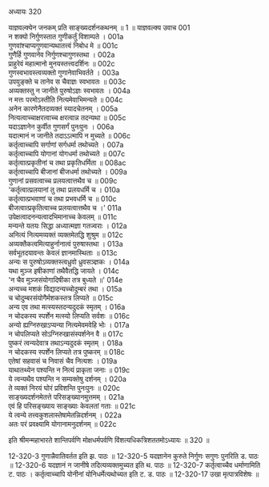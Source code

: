 अध्यायः 320

याज्ञवल्क्येन जनकम् प्रति साङ्ख्यदर्शनकथनम् ॥ 1 ॥
याज्ञवल्क्य उवाच 	001  
न शक्यो निर्गुणस्तात गुणीकर्तुं विशाम्पते ।	001a  
गुणवांश्चाप्यगुणवान्यथातत्त्वं निबोध मे ॥	001c  
गुणैर्हि गुणवानेव निर्गुणश्चागुणस्तथा ।	002a  
प्राहुरेवं महात्मानो मुनयस्तत्त्वदर्शिनः ॥	002c  
गुणस्वभावस्त्वव्यक्तो गुणानेवाभिवर्तते ।	003a  
उपयुङ्क्ते च तानेव स चैवाज्ञः स्वभावतः ॥	003c  
अव्यक्तस्तु न जानीते पुरुषोऽज्ञः स्वभावतः ।	004a  
न मत्तः परमोऽस्तीति नित्यमेवाभिमन्यते ॥	004c  
अनेन कारणेनैतदव्यक्तं स्यादचेतनम् ।	005a  
नित्यत्वाच्चाक्षरत्वाच्च क्षरत्वान्न तदन्यथा ॥	005c  
यदाऽज्ञानेन कुर्वीत गुणसर्गं पुनःपुनः ।	006a  
यदात्मानं न जानीते तदाऽऽत्मापि न मुच्यते ॥	006c  
कर्तृत्वाच्चापि सर्गाणां सर्गधर्मा तथोच्यते ।	007a  
कर्तृत्वाच्चापि योगानां योगधर्मा तथोच्यते ॥	007c  
कर्तृत्वात्प्रकृतीनां च तथा प्रकृतिधर्मिता ॥	008ac  
कर्तृत्वाच्चापि बीजानां बीजधर्मा तथोच्यते ।	009a  
गुणानां प्रसवत्वाच्च प्रलयत्वात्तथैव च ॥	009c  
\'कर्तृत्वात्प्रलयानां तु तथा प्रलयधर्मि च ।	010a  
कर्तृत्वात्प्रभवाणां च तथा प्रभवधर्मि च ॥	010c  
बीजत्वात्प्रकृतित्वाच्च प्रलयत्वात्तथैव च ।\'	011a  
उपेक्षत्वादनन्यत्वादभिमानाच्च केवलम् ॥	011c  
मन्यन्ते यतयः सिद्धा अध्यात्मज्ञा गतज्वराः ।	012a  
अनित्यं नित्यमव्यक्तं व्यक्तमेतद्धि शुश्रुम ॥	012c  
अव्यक्तैकत्वमित्याहुर्नानात्वं पुरुषास्तथा ।	013a  
सर्वभूतदयावन्तः केवलं ज्ञानमास्थिताः ॥	013c  
अन्यः स पुरुषोऽव्यक्तस्त्वध्रुवो ध्रुवसञ्ज्ञकः ।	014a  
यथा मुञ्ज इषीकाणां तथैवैतद्धि जायते ।	014c  
\'न चैव मुञ्जसंयोगादिषीका तत्र बुध्यते ॥\'	014e  
अन्यच्च मशकं विद्यादन्यच्चोदुम्बरं तथा ।	015a  
च चोदुम्बरसंयोगैर्मशकस्तत्र लिप्यते ॥	015c  
अन्य एव तथा मत्स्यस्तदन्यदुदकं स्मृतम् ।	016a  
न चोदकस्य स्पर्शेन मत्स्यो लिप्यति सर्वशः ॥	016c  
अन्यो ह्यग्निरुखाऽप्यन्या नित्यमेवमवेहि भोः ।	017a  
न चोपलिप्यते सोऽग्निरुखासंस्पर्शनेन वै ॥	017c  
पुष्करं त्वन्यदेवात्र तथाऽन्यदुदकं स्मृतम् ।	018a  
न चोदकस्य स्पर्शेन लिप्यते तत्र पुष्करम् ॥	018c  
एतेषां सहवासं च निवासं चैव नित्यशः ।	019a  
याथातथ्येन पश्यन्ति न नित्यं प्राकृता जनाः ॥	019c  
ये त्वन्यथैव पश्यन्ति न सम्यक्तेषु दर्शनम् ।	020a  
ते व्यक्तं निरयं घोरं प्रविशन्ति पुनःपुनः ॥	020c  
साङ्ख्यदर्शनमेतत्ते परिसङ्ख्यानमुत्तमम् ।	021a  
एवं हि परिसङ्ख्याय साङ्ख्याः केवलतां गताः ॥	021c  
ये त्वन्ये तत्त्वकुशलास्तेषामेतन्निदर्शनम् ।	022a  
अतः परं प्रवक्ष्यामि योगानामनुदर्शनम् ॥ 	022c  

इति श्रीमन्महाभारते शान्तिपर्वणि मोक्षधर्मपर्वणि विंशत्यधिकत्रिशततमोऽध्यायः ॥ 320 ॥

12-320-3 गुणान्नैवातिवर्तत इति झ. पाठः ॥ 12-320-5 यदज्ञानेन कुरुते निर्गुणः सगुणः पुनरिति ड. पाठः ॥ 12-320-6 यदज्ञानं न जानीषे तदित्यव्यक्तमुच्यत इति थ. पाठः ॥ 12-320-7 कर्तृत्वाच्चैव धर्माणामिति ट. पाठः । कर्तृत्वाच्चापि योनीनां योनिधर्मेत्यथोच्यत इति ट. ड. पाठः ॥ 12-320-17 उखा मृत्पात्रविशेषः ॥

